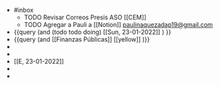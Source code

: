- #inbox
	- TODO Revisar Correos Presis ASO [[CEM]]
	- TODO Agregar a  Pauli a [[Notion]]  paulinaquezadap19@gmail.com
- {{query   (and (todo todo doing) [[Sun, 23-01-2022]] ) }}
- {{query (and [[Finanzas Públicas]] [[yellow]] )}}
-
-
- [[E, 23-01-2022]]
-
-